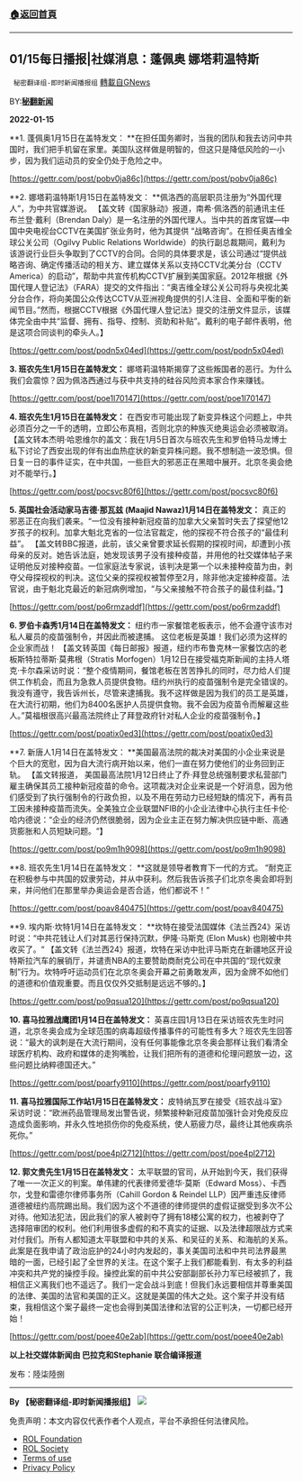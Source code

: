 ###  [:house:返回首頁](https://github.com/ourhimalayas/txt)
---


## 01/15每日播报|社媒消息：蓬佩奥 娜塔莉温特斯
` 秘密翻译组-即时新闻播报组` [轉載自GNews](https://gnews.org/zh-hans/1863120/)

BY:**[秘翻新闻](https://gtv.org/broadcast/watch/61e28c17a6dfdd603154acfc)**

**2022-01-15**

**1. 蓬佩奥1月15日在盖特发文： **在担任国务卿时，当我的团队和我去访问中共国时，我们把手机留在家里。美国队这样做是明智的，但这只是降低风险的一小步，因为我们运动员的安全仍处于危险之中。

[https://gettr.com/post/pobv0ja86c](https://gettr.com/post/pobv0ja86c)

**2. 娜塔莉温特斯1月15日在盖特发文： **佩洛西的高层职员注册为“外国代理人”，为中共官媒游说。 【盖文转《国家脉动》报道，南希·佩洛西的前通讯主任布兰登·戴利（Brendan Daly）是一名注册的外国代理人。当中共的首席官媒—中国中央电视台CCTV在美国扩张业务时，他为其提供 “战略咨询”。在担任奥吉维全球公关公司（Ogilvy Public Relations Worldwide）的执行副总裁期间，戴利为该游说行业巨头争取到了CCTV的合同。合同的具体要求是，该公司通过“提供战略咨询、确定传播活动的相关方、建立媒体关系以支持CCTV北美分台（CCTV America）的启动”，帮助中共宣传机构CCTV扩展到美国家庭。2012年根据《外国代理人登记法》（FARA）提交的文件指出：“奥吉维全球公关公司将与央视北美分台合作，将向美国公众传达CCTV从亚洲视角提供的引人注目、全面和平衡的新闻节目。”然而，根据CCTV根据《外国代理人登记法》提交的注册文件显示，该媒体完全由中共“监督、拥有、指导、控制、资助和补贴”。戴利的电子邮件表明，他是这项合同谈判的牵头人。】

[https://gettr.com/post/podn5x04ed](https://gettr.com/post/podn5x04ed)

**3. 班农先生1月15日在盖特发文：** 娜塔莉温特斯揭穿了这些叛国者的恶行。为什么我们会震惊？因为佩洛西通过与获中共支持的硅谷风险资本家合作来赚钱。

[https://gettr.com/post/poe1l70147](https://gettr.com/post/poe1l70147)

**4. 班农先生1月15日在盖特发文：** 在西安市可能出现了新变异株这个问题上，中共必须百分之一千的透明，立即公布真相，否则北京的种族灭绝奥运会必须被取消。 【盖文转本杰明·哈恩维尔的盖文：我在1月5日首次与班农先生和罗伯特马龙博士私下讨论了西安出现的伴有出血热症状的新变异株问题。我不想制造一波恐惧。但日复一日的事件证实，在中共国，一些巨大的邪恶正在黑暗中展开。北京冬奥会绝对不能举行。】

[https://gettr.com/post/pocsvc80f6](https://gettr.com/post/pocsvc80f6)

**5. 英国社会活动家马吉德·那瓦兹 (Maajid Nawaz)1月14日在盖特发文：** 真正的邪恶正在向我们袭来。“一位没有接种新冠疫苗的加拿大父亲暂时失去了探望他12岁孩子的权利。加拿大魁北克省的一位法官裁定，他的探视不符合孩子的“最佳利益”。 【盖文转BBC报道，此前，该父亲曾要求延长假期的探视时间，却遭到小孩母亲的反对。她告诉法庭，她发现该男子没有接种疫苗，并用他的社交媒体帖子来证明他反对接种疫苗。一位家庭法专家说，该判决是第一个以未接种疫苗为由，剥夺父母探视权的判决。这位父亲的探视权被暂停至2月，除非他决定接种疫苗。法官说，由于魁北克最近的新冠病例增加，“与父亲接触不符合孩子的最佳利益。”】

[https://gettr.com/post/po6rmzaddf](https://gettr.com/post/po6rmzaddf)

**6. 罗伯卡森秀1月14日在盖特发文：** 纽约市一家餐馆老板表示，他不会遵守该市对私人雇员的疫苗强制令，并因此而被逮捕。 这位老板是英雄！我们必须为这样的企业家而战！ 【盖文转英国《每日邮报》报道，纽约市布鲁克林一家餐饮店的老板斯特拉蒂斯·莫弗根（Stratis Morfogen）1月12日在接受福克斯新闻的主持人塔克·卡尔森采访时说：“整个疫情期间，餐馆老板在苦苦挣扎的同时，尽力给人们提供工作机会，而且为急救人员提供食物。纽约州执行的疫苗强制令是完全错误的。我没有遵守，我告诉州长，尽管来逮捕我。我不这样做是因为我们的员工是英雄，在大流行初期，他们为8400名医护人员提供食物。我不会因为疫苗令而解雇这些人。”莫福根很高兴最高法院终止了拜登政府针对私人企业的疫苗强制令。】

[https://gettr.com/post/poatix0ed3](https://gettr.com/post/poatix0ed3)

**7. 新唐人1月14日在盖特发文： **美国最高法院的裁决对美国的小企业来说是个巨大的宽慰，因为自大流行病开始以来，他们一直在努力使他们的业务回到正轨。 【盖文转报道， 美国最高法院1月12日终止了乔·拜登总统强制要求私营部门雇主确保其员工接种新冠疫苗的命令。这项裁决对企业来说是一个好消息，因为他们感受到了执行强制令的行政负担，以及不用在劳动力已经短缺的情况下，再有员工因未接种疫苗而流失。全美独立企业联盟NFIB的小企业法律中心执行主任卡伦·哈内德说：“企业的经济仍然很脆弱，因为企业主正在努力解决供应链中断、高通货膨胀和人员短缺问题。“】

[https://gettr.com/post/po9m1h9098](https://gettr.com/post/po9m1h9098)

**8. 班农先生1月14日在盖特发文： **这就是领导者教育下一代的方式。 “耐克正在积极参与中共国的奴隶劳动，并从中获利。然后我告诉孩子们北京冬奥会即将到来，并问他们在那里举办奥运会是否合适，他们都说不！”

[https://gettr.com/post/poav840475](https://gettr.com/post/poav840475)

**9. 埃内斯·坎特1月14日在盖特发文： **坎特在接受法国媒体《法兰西24》采访时说：“中共花钱让人们对其恶行保持沉默，伊隆·马斯克 (Elon Musk) 也刚被中共收买了。“ 【盖文转《法兰西24》报道，坎特在采访中批评马斯克在新疆地区开设特斯拉汽车的展销厅，并谴责NBA的主要赞助商耐克公司在中共国的“现代奴隶制”行为。坎特呼吁运动员们在北京冬奥会开幕之前勇敢发声，因为金牌不如他们的道德和价值观重要。而且仅仅外交抵制是远远不够的。】

[https://gettr.com/post/po9qsua120](https://gettr.com/post/po9qsua120)

**10. 喜马拉雅战鹰团1月14日在盖特发文：** 英喜庄园1月13日在采访班农先生时问道，北京冬奥会成为全球范围的病毒超级传播事件的可能性有多大？班农先生回答说：“最大的讽刺是在大流行期间，没有任何事能像北京冬奥会那样让我们看清全球医疗机构、政府和媒体的走狗嘴脸，让我们把所有的道德和伦理问题放一边，这些问题比纳粹德国还大。”

[https://gettr.com/post/poarfy9110](https://gettr.com/post/poarfy9110)

**11. 喜马拉雅国际工作站1月15日在盖特发文：** 皮特纳瓦罗在接受《班农战斗室》采访时说：“欧洲药品管理局发出警告说，频繁接种新冠疫苗加强针会对免疫反应造成负面影响，并永久性地损伤你的免疫系统，使人筋疲力尽，最终让其他疾病杀死你。”

[https://gettr.com/post/poe4pl2712](https://gettr.com/post/poe4pl2712)

**12. 郭文贵先生1月15日在盖特发文：** 太平联盟的官司，从开始到今天，我们获得了唯一一次正义的判案。单伟建的代表律师爱德华·莫斯（Edward Moss）、卡西尔，戈登和雷德尔律师事务所（Cahill Gordon & Reindel LLP）因严重违反律师道德被纽约高院踢出局。我们因为这个不道德的律师提供的虚假证据受到多次不公对待。他知法犯法，因此我们的家人被剥夺了拥有18楼公寓的权力，也被剥夺了选择陪审团的权利。他们利用很多虚假的和不真实的证据、以及法律超限战方式来对付我们。所有人都知道太平联盟和中共的关系、和吴征的关系、和海航的关系。此案是在我申请了政治庇护的24小时内发起的，事关美国司法和中共司法界最黑暗的一面，已经引起了全世界的关注。在这个案子上我们都能看到．有太多的利益冲突和共产党的操控手段。操控此案的前中共公安部副部长孙力军已经被抓了，我相信正义离我们也不遥远了。我们一定会战斗到底！但我们永远要相信并尊重美国的法律、美国的法官和美国的正义。这就是美国的伟大之处。这个案子并没有结束，我相信这个案子最终一定也会得到美国法律和法官的公正判决，一切都已经开始！

[https://gettr.com/post/poee40e2ab](https://gettr.com/post/poee40e2ab)

**以上社交媒体新闻由 巴拉克和Stephanie 联合编译报道**

发布：陸柒陸捌

* * *

**By 【秘密翻译组-即时新闻播报组】**
![](https://assets.gnews.org/wp-content/uploads/2022/01/截圖-2021-12-28-00.48.35.png)
 

免责声明：本文内容仅代表作者个人观点，平台不承担任何法律风险。

- [ROL Foundation](https://rolfoundation.org/)
- [ROL Society](https://rolsociety.org/)
- [Terms of use](https://gnews.org/terms-of-use-3/)
- [Privacy Policy](https://gnews.org/privacy-policy/)
